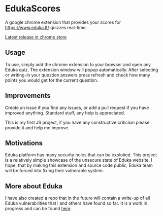# EdukaScores

A google chrome extension that provides your scores for <https://www.eduka.lt/> quizzes real-time.

[Latest release in chrome store](https://chrome.google.com/webstore/detail/eduka-scores/kdocdadhfpdpkopnegnejlgkfjbdbcih?hl=en)

## Usage

To use, simply add the chrome extension to your browser and open any Eduka quiz. The extension window will popup automatically. After selecting or writing-in your question answers press refresh and check how many points you would get for the current question.

## Improvements

Create an issue if you find any issues, or add a pull request if you have improved anything. Standard stuff, any help is appreciated.

This is my first JS project, if you have any constructive criticism please provide it and help me improve.

## Motivations

Eduka platform has many security holes that can be exploited. This project is a relatively simple showcase of the unsecure state of Eduka website. I hope, that by making this extension and source code public, Eduka team will be forced into fixing their vulnerable system.

## More about Eduka

I have also created a repo that in the future will contain a write-up of all Eduka vulnerabilities that I and others have found so far. It is a work in progress and can be found [here](https://github.com/Adomas-Alimas/EdukaExploits).
